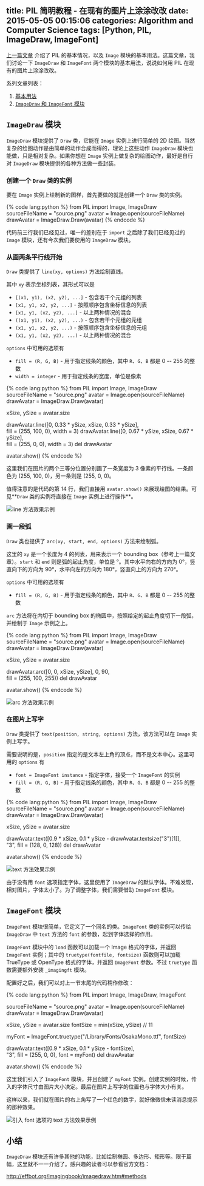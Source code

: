 title: PIL 简明教程 - 在现有的图片上涂涂改改
date: 2015-05-05 00:15:06
categories: Algorithm and Computer Science
tags: [Python, PIL, ImageDraw, ImageFont]
---

[上一篇文章][pil-basic-usage] 介绍了 PIL 的基本情况，以及 `Image` 模块的基本用法。这篇文章，我们讨论一下 `ImageDraw` 和 `ImageFont` 两个模块的基本用法，说说如何用 PIL 在现有的图片上涂涂改改。

系列文章列表：

1. [基本用法](/2015/04/22/pil-tutorial-basic-usage/)
2. [`ImageDraw` 和 `ImageFont` 模块](/2015/05/05/pil-tutorial-imagedraw-and-imagefont/)

<!-- more -->

## `ImageDraw` 模块

`ImageDraw` 模块提供了 `Draw` 类，它能在 `Image` 实例上进行简单的 2D 绘图。当然复杂的绘图动作是由简单的动作合成而得的，理论上这些动作 `ImageDraw` 模块也能做，只是相对复杂。如果你想在 `Image` 实例上做复杂的绘图动作，最好是自行对 `ImageDraw` 模块提供的各种方法做一些封装。

### 创建一个 `Draw` 类的实例

要在 `Image` 实例上绘制新的图样，首先要做的就是创建一个 `Draw` 类的实例。

{% code lang:python %}
from PIL import Image, ImageDraw
sourceFileName = "source.png"
avatar         = Image.open(sourceFileName)
drawAvatar     = ImageDraw.Draw(avatar)
{% endcode %}

代码前三行我们已经见过，唯一的差别在于 `import` 之后除了我们已经见过的 `Image` 模块，还有今次我们要使用的 `ImageDraw` 模块。

### 从画两条平行线开始

`Draw` 类提供了 `line(xy, options)` 方法绘制直线。

其中 `xy` 表示坐标列表，其形式可以是

* `[(x1, y1), (x2, y2), ...]` - 包含若干个元组的列表
* `[x1, y1, x2, y2, ...]` - 按照顺序包含坐标信息的列表
* `[x1, y1, (x2, y2), ...]` - 以上两种情况的混合
* `((x1, y1), (x2, y2), ...)` - 包含若干个元组的元组
* `(x1, y1, x2, y2, ...)` - 按照顺序包含坐标信息的元组
* `(x1, y1, (x2, y2), ...)` - 以上两种情况的混合

`options` 中可用的选项有

* `fill = (R, G, B)` - 用于指定线条的颜色，其中 `R`、`G`、`B` 都是 0 -- 255 的整数
* `width = integer` - 用于指定线条的宽度，单位是像素

{% code lang:python %}
from PIL import Image, ImageDraw
sourceFileName = "source.png"
avatar         = Image.open(sourceFileName)
drawAvatar     = ImageDraw.Draw(avatar)

xSize, ySize = avatar.size

drawAvatar.line([0, 0.33 * ySize, xSize, 0.33 * ySize],\
    fill = (255, 100, 0), width = 3)
drawAvatar.line([0, 0.67 * ySize, xSize, 0.67 * ySize],\
    fill = (255, 0, 0), width = 3)
del drawAvatar

avatar.show()
{% endcode %}

这里我们在图片的两个三等分位置分别画了一条宽度为 3 像素的平行线。一条颜色为 (255, 100, 0)，另一条则是 (255, 0, 0)。

值得注意的是代码的第 14 行，我们直接用 `avatar.show()` 来展现绘图的结果。可见**`Draw` 类的实例将直接在 `Image` 实例上进行操作**。

![line 方法效果示例 ](/attachment/images/Python/pil-tutorial/draw-line.png)

### 画一段弧

`Draw` 类也提供了 `arc(xy, start, end, options)` 方法来绘制弧。

这里的 `xy` 是一个长度为 4 的列表，用来表示一个 bounding box（参考上一篇文章）。`start` 和 `end` 则是弧的起止角度，单位是 °。其中水平向右的方向为 0°，竖直向下的方向为 90°，水平向左的方向为 180°，竖直向上的方向为 270°。

`options` 中可用的选项有

* `fill = (R, G, B)` - 用于指定线条的颜色，其中 `R`、`G`、`B` 都是 0 -- 255 的整数

`arc` 方法将在内切于 bounding box 的椭圆中，按照给定的起止角度切下一段弧，并绘制于 `Image` 示例之上。

{% code lang:python %}
from PIL import Image, ImageDraw
sourceFileName = "source.png"
avatar         = Image.open(sourceFileName)
drawAvatar     = ImageDraw.Draw(avatar)

xSize, ySize = avatar.size

drawAvatar.arc([0, 0, xSize, ySize], 0, 90,\
    fill = (255, 100, 255))
del drawAvatar

avatar.show()
{% endcode %}

![arc 方法效果示例 ](/attachment/images/Python/pil-tutorial/draw-arc.png)


### 在图片上写字

`Draw` 类提供了 `text(position, string, options)` 方法，该方法可以在 `Image` 实例上写字。

需要说明的是，`position` 指定的是文本左上角的顶点，而不是文本中心。这里可用的 `options` 有

* `font = ImageFont instance` - 指定字体，接受一个 `ImageFont` 的实例
* `fill = (R, G, B)` - 用于指定线条的颜色，其中 `R`、`G`、`B` 都是 0 -- 255 的整数

{% code lang:python %}
from PIL import Image, ImageDraw
sourceFileName = "source.png"
avatar         = Image.open(sourceFileName)
drawAvatar     = ImageDraw.Draw(avatar)

xSize, ySize = avatar.size

drawAvatar.text([0.9 * xSize, 0.1 * ySize - drawAvatar.textsize("3")[1]],\
    "3", fill = (128, 0, 128))
del drawAvatar

avatar.show()
{% endcode %}

![text 方法效果示例 ](/attachment/images/Python/pil-tutorial/draw-text.png)

由于没有用 `font` 选项指定字体，这里使用了 `ImageDraw` 的默认字体。不难发现，相对图片，字体太小了。为了调整字体，我们需要借助 `ImageFont` 模块。

## `ImageFont` 模块

`ImageFont` 模块很简单，它定义了一个同名的类。`ImageFont` 类的实例可以传给 `ImageDraw` 中 `text` 方法的 `font` 的参数，起到字体选择的作用。

`ImageFont` 模块中的 `load` 函数可以加载一个 Image 格式的字体，并返回 `ImageFont` 实例；其中的 `truetype(fontfile, fontsize)` 函数则可以加载 TrueType 或 OpenType 格式的字体，并返回 `ImageFont` 参数。不过 `truetype` 函数需要额外安装 `_imagingft` 模块。

配置好之后，我们可以对上一节末尾的代码稍作修改：

{% code lang:python %}
from PIL import Image, ImageDraw, ImageFont

sourceFileName = "source.png"
avatar         = Image.open(sourceFileName)
drawAvatar     = ImageDraw.Draw(avatar)

xSize, ySize = avatar.size
fontSize     = min(xSize, ySize) // 11

myFont       = ImageFont.truetype("/Library/Fonts/OsakaMono.ttf", fontSize)

drawAvatar.text([0.9 * xSize, 0.1 * ySize - fontSize],\
    "3", fill = (255, 0, 0), font = myFont)
del drawAvatar

avatar.show()
{% endcode %}

这里我们引入了 `ImageFont` 模块，并且创建了 `myFont` 实例。创建实例的时候，传入的字体尺寸由图片大小决定。最后在图片上写字的位置也与字体大小有关。

这样以来，我们就在图片的右上角写了一个红色的数字，就好像微信未读消息提示的那种效果。

![引入 font 选项的 text 方法效果示例 ](/attachment/images/Python/pil-tutorial/draw-text-font.png)

## 小结

`ImageDraw` 模块还有许多其他的功能，比如绘制椭圆、多边形、矩形等。限于篇幅，这里就不一一介绍了。感兴趣的读者可以参看官方文档：

<http://effbot.org/imagingbook/imagedraw.htm#methods>

[pil-basic-usage]: /2015/04/22/pil-tutorial-basic-usage/
